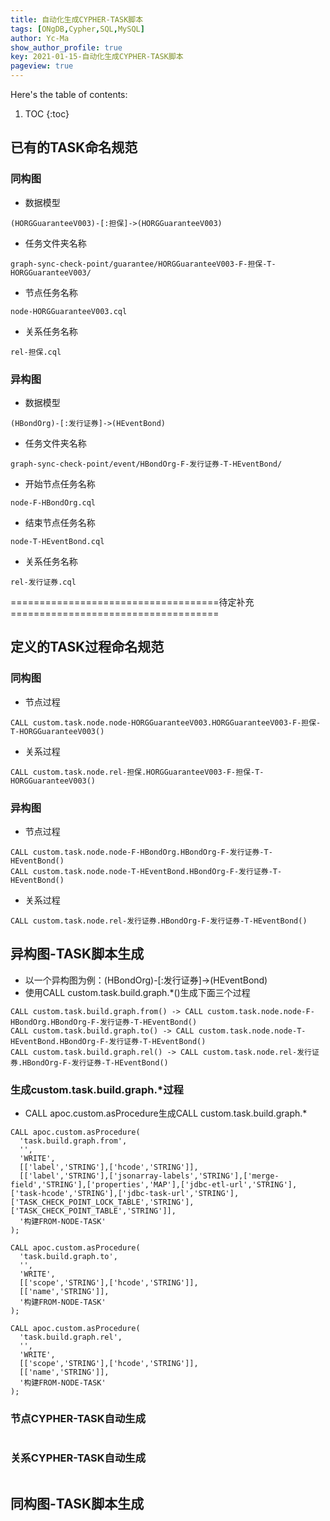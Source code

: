 ```yaml
---
title: 自动化生成CYPHER-TASK脚本
tags: [ONgDB,Cypher,SQL,MySQL]
author: Yc-Ma
show_author_profile: true
key: 2021-01-15-自动化生成CYPHER-TASK脚本
pageview: true
---
```


Here's the table of contents:
1. TOC
{:toc}

## 已有的TASK命名规范
### 同构图
- 数据模型
```
(HORGGuaranteeV003)-[:担保]->(HORGGuaranteeV003)
```
- 任务文件夹名称
```
graph-sync-check-point/guarantee/HORGGuaranteeV003-F-担保-T-HORGGuaranteeV003/
```
- 节点任务名称
```
node-HORGGuaranteeV003.cql
```
- 关系任务名称
```
rel-担保.cql
```

### 异构图
- 数据模型
```
(HBondOrg)-[:发行证券]->(HEventBond)
```
- 任务文件夹名称
```
graph-sync-check-point/event/HBondOrg-F-发行证券-T-HEventBond/
```
- 开始节点任务名称
```
node-F-HBondOrg.cql
```
- 结束节点任务名称
```
node-T-HEventBond.cql
```
- 关系任务名称
```
rel-发行证券.cql
```

====================================待定补充====================================

## 定义的TASK过程命名规范
### 同构图
- 节点过程
```
CALL custom.task.node.node-HORGGuaranteeV003.HORGGuaranteeV003-F-担保-T-HORGGuaranteeV003()
```
- 关系过程
```
CALL custom.task.node.rel-担保.HORGGuaranteeV003-F-担保-T-HORGGuaranteeV003()
```
### 异构图
- 节点过程
```
CALL custom.task.node.node-F-HBondOrg.HBondOrg-F-发行证券-T-HEventBond()
CALL custom.task.node.node-T-HEventBond.HBondOrg-F-发行证券-T-HEventBond()
```
- 关系过程
```
CALL custom.task.node.rel-发行证券.HBondOrg-F-发行证券-T-HEventBond()
```

## 异构图-TASK脚本生成
- 以一个异构图为例：(HBondOrg)-[:发行证券]->(HEventBond)
- 使用CALL custom.task.build.graph.*()生成下面三个过程
```
CALL custom.task.build.graph.from() -> CALL custom.task.node.node-F-HBondOrg.HBondOrg-F-发行证券-T-HEventBond()
CALL custom.task.build.graph.to() -> CALL custom.task.node.node-T-HEventBond.HBondOrg-F-发行证券-T-HEventBond()
CALL custom.task.build.graph.rel() -> CALL custom.task.node.rel-发行证券.HBondOrg-F-发行证券-T-HEventBond()
```
### 生成custom.task.build.graph.*过程
- CALL apoc.custom.asProcedure生成CALL custom.task.build.graph.*
```
CALL apoc.custom.asProcedure(
  'task.build.graph.from',
  '',
  'WRITE',
  [['label','STRING'],['hcode','STRING']],
  [['label','STRING'],['jsonarray-labels','STRING'],['merge-field','STRING'],['properties','MAP'],['jdbc-etl-url','STRING'],['task-hcode','STRING'],['jdbc-task-url','STRING'],['TASK_CHECK_POINT_LOCK_TABLE','STRING'],['TASK_CHECK_POINT_TABLE','STRING']],
  '构建FROM-NODE-TASK'
);
```
```
CALL apoc.custom.asProcedure(
  'task.build.graph.to',
  '',
  'WRITE',
  [['scope','STRING'],['hcode','STRING']],
  [['name','STRING']],
  '构建FROM-NODE-TASK'
);
```
```
CALL apoc.custom.asProcedure(
  'task.build.graph.rel',
  '',
  'WRITE',
  [['scope','STRING'],['hcode','STRING']],
  [['name','STRING']],
  '构建FROM-NODE-TASK'
);
```
### 节点CYPHER-TASK自动生成
```

```
### 关系CYPHER-TASK自动生成
```

```

## 同构图-TASK脚本生成



